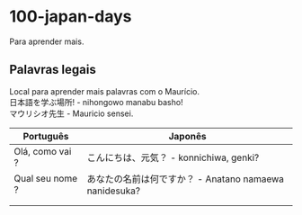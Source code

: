 # 100-japan-days
Para aprender mais.


## Palavras legais

Local para aprender mais palavras com o Maurício.  
日本語を学ぶ場所! - nihongowo manabu basho!  
マウリシオ先生 - Mauricio sensei.

| Português | Japonês |
|-----------|---------|
|  Olá, como vai ?       | こんにちは、元気？ - konnichiwa, genki? |
| Qual seu nome ?          | あなたの名前は何ですか？ - Anatano namaewa nanidesuka? |
|           |         |
|           |         |
